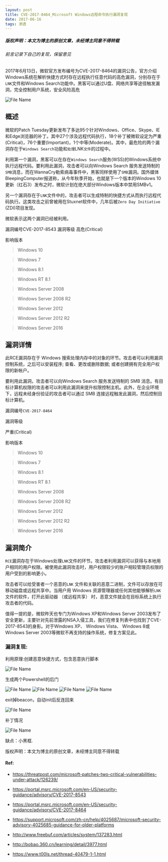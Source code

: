 ```yaml
---
layout: post
title: CVE-2017-8464_Microsoft Windows远程命令执行漏洞复现
date: 2017-06-16
tags: 渗透
---
```


##### 版权声明：本文为博主的原创文章，未经博主同意不得转载
###### 前言记录下自己的复现，保留意见

2017年6月13日，微软官方发布编号为CVE-2017-8464的漏洞公告，官方介绍Windows系统在解析快捷方式时存在远程执行任意代码的高危漏洞，分别存在于`LNK`文件和Windows Search功能中。黑客可以通过U盘、网络共享等途径触发漏洞，完全控制用户系统，安全风险高危

![File Name](https://images2015.cnblogs.com/blog/1018501/201706/1018501-20170616160054103-264934419.png)

## 概述
微软的Patch Tuesday更新发布了多达95个针对Windows、Office、Skype、IE和Edge浏览器的补丁。其中27个涉及远程代码执行，18个补丁被微软设定为严重(Critical)，76个重要(Important)，1个中等(Moderate)。其中，最危险的两个漏洞存在于`Windows Search`功能和`处理`LNK`文件`的过程中。

利用第一个漏洞，黑客可以在存在`Windows Search`服务(WSS)的Windows系统中执行远程代码。要利用此漏洞，攻击者可以向Windows Search 服务发送特制的`SMB`消息，而在WannaCry勒索病毒事件中，黑客同样使用了`SMB`漏洞。国外媒体BleepingComputer报道称，从今年秋季开始，也就是下一个版本的Windows 10更新（红石3）发布之时，微软计划在绝大部分Windows版本中禁用SMBv1。

另一个漏洞存在于`LNK`文件中的，攻击者可以生成特制的快捷方式从而执行远程代码执行。这类攻击之前曾被用在Stuxnet软件中，几年后被`Zero Day Initiative` (ZDI)项目发现。

微软表示这两个漏洞已经被利用。

漏洞编号CVE-2017-8543
漏洞等级
高危(Critical)

影响版本
>Windows 10

>Windows 7

>Windows 8.1

>Windows RT 8.1

>Windows Server 2008

>Windows Server 2008 R2

>Windows Server 2012

>Windows Server 2012 R2

>Windows Server 2016

## 漏洞详情
此RCE漏洞存在于 Windows 搜索处理内存中的对象的环节。攻击者可以利用漏洞控制系统，之后可以安装程序; 查看、更改或删除数据; 或者创建拥有完全用户权限的新帐户。

要利用此漏洞，攻击者可以向Windows Search 服务发送特制的 SMB 消息。有目标计算机权限的攻击者可以利用此漏洞来提升权限控制主机。此外，在企业环境下，远程未经身份验证的攻击者可以通过 SMB 连接远程触发此漏洞，然后控制目标计算机。

漏洞编号`CVE-2017-8464`

漏洞等级

严重(Critical)

影响版本
>Windows 10

>Windows 7

>Windows 8.1

>Windows RT 8.1

>Windows Server 2008

>Windows Server 2008 R2

>Windows Server 2012

>Windows Server 2012 R2

>Windows Server 2016

## 漏洞简介
`RCE`漏洞存在于Windows处理`LNK`文件的环节。攻击者利用漏洞可以获得与本地用户相同的用户权限。被使用此漏洞攻击时，用户权限较少的账户相较管理员权限的用户受到的影响更小。

攻击者可以给受害者一个恶意的`LNK` 文件和关联的恶意二进制，文件可以存放在可移动磁盘或远程共享中。当用户用 Windows 资源管理器或任何其他能够解析`LNK`文件的软件，打开此驱动器 （或远程共享） 时，恶意文件就会在目标系统上执行攻击者的代码。

值得一提的是，微软昨天也专门为Windows XP和Windows Server 2003发布了安全更新，主要针对先前泄露的NSA入侵工具，我们在修复列表中也找到了CVE-2017-8543的身影。对于Windows XP、 Windows Vista、 Windows 8或Windows Server 2003等微软不再支持的操作系统，修复方案见此。

### 漏洞复现:
利用原理:创建恶意快捷方式，包含恶意执行脚本

![File Name](https://images2015.cnblogs.com/blog/1018501/201706/1018501-20170616155549821-1729933696.png)

生成两个Powershell的后门

![File Name](https://images2015.cnblogs.com/blog/1018501/201706/1018501-20170616155621087-1410941596.png)
![File Name](https://images2015.cnblogs.com/blog/1018501/201706/1018501-20170616155748900-520435558.png)
![File Name](https://images2015.cnblogs.com/blog/1018501/201706/1018501-20170616154730525-1590887350.png)
![File Name](https://images2015.cnblogs.com/blog/1018501/201706/1018501-20170616154405462-1386723763.png)

exit掉beacon，自动init后反连回来

![File Name](https://images2015.cnblogs.com/blog/1018501/201706/1018501-20170616155935556-1798121637.png)

补丁情况

![File Name](https://images2015.cnblogs.com/blog/1018501/201706/1018501-20170616171635665-1803617321.png)

缺点：小黑框.

版权声明：本文为博主的原创文章，未经博主同意不得转载  

#### Ref:

* https://threatpost.com/microsoft-patches-two-critical-vulnerabilities-under-attack/126239/  

* https://portal.msrc.microsoft.com/en-US/security-guidance/advisory/CVE-2017-8543

* https://portal.msrc.microsoft.com/en-US/security-guidance/advisory/CVE-2017-8464

* https://support.microsoft.com/zh-cn/help/4025687/microsoft-security-advisory-4025685-guidance-for-older-platforms

* http://www.freebuf.com/articles/system/137283.html

* http://bobao.360.cn/learning/detail/3977.html

* https://www.t00ls.net/thread-40479-1-1.html
